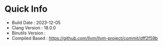 # Quick Info
* Build Date : 2023-12-05
* Clang Version : 18.0.0
* Binutils Version : 
* Compiled Based : https://github.com/llvm/llvm-project/commit/dff2f59b
